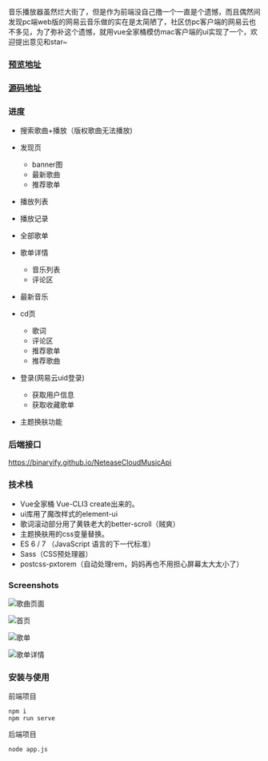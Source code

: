 

音乐播放器虽然烂大街了，但是作为前端没自己撸一个一直是个遗憾，而且偶然间发现pc端web版的网易云音乐做的实在是太简陋了，社区仿pc客户端的网易云也不多见，为了弥补这个遗憾，就用vue全家桶模仿mac客户端的ui实现了一个，欢迎提出意见和star~

### [预览地址](http://47.99.213.231:8001/)
### [源码地址](https://github.com/sl1673495/vue-netease-music) 

### 进度 
* 搜索歌曲+播放（版权歌曲无法播放)
* 发现页
  * banner图
  * 最新歌曲
  * 推荐歌单
* 播放列表
* 播放记录
* 全部歌单
* 歌单详情
  * 音乐列表
  * 评论区
* 最新音乐
* cd页
  * 歌词
  * 评论区
  * 推荐歌单
  * 推荐歌曲
* 登录(网易云uid登录)
  * 获取用户信息
  * 获取收藏歌单

* 主题换肤功能

### 后端接口
https://binaryify.github.io/NeteaseCloudMusicApi

### 技术栈
* Vue全家桶 Vue-CLI3 create出来的。
* ui库用了魔改样式的element-ui
* 歌词滚动部分用了黄轶老大的better-scroll（贼爽）
* 主题换肤用的css变量替换。
* ES 6 / 7 （JavaScript 语言的下一代标准）
* Sass（CSS预处理器）
* postcss-pxtorem（自动处理rem，妈妈再也不用担心屏幕太大太小了）

### Screenshots

![歌曲页面](https://user-gold-cdn.xitu.io/2019/7/27/16c3287ffe42afbe?w=2358&h=1342&f=png&s=465847)


![首页](https://user-gold-cdn.xitu.io/2019/7/27/16c3288547b6510b?w=2358&h=1342&f=png&s=2264171)


![歌单](https://user-gold-cdn.xitu.io/2019/7/27/16c328893b837809?w=2358&h=1342&f=png&s=2071408)


![歌单详情](https://user-gold-cdn.xitu.io/2019/7/27/16c3288c0c80d40c?w=2358&h=1440&f=png&s=718362)

### 安装与使用 
前端项目
```
npm i
npm run serve
```

后端项目
```
node app.js
```

